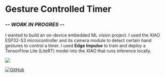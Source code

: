 # Gesture Controlled Timer

### -- *WORK IN PROGRES* --

I wanted to build an on-device embedded ML vision project. I used the XIAO ESP32-S3 microcontroller and its camera module to detect certain hand gestures to control a timer. I used **Edge Impulse** to train and deploy a TensorFlow Lite (LiteRT) model into the XIAO that runs inference locally. 

![](./projects/Gesture/one.ong)

[![GitHub](https://img.shields.io/badge/GitHub-Repo-blue?logo=github)](https://github.com/yuvalm11/mnist-vae)